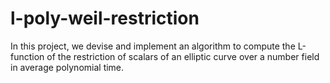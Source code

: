 # l-poly-weil-restriction
In this project, we devise and implement an algorithm to compute the L-function of the restriction of scalars of an elliptic curve over a number field in average polynomial time.
